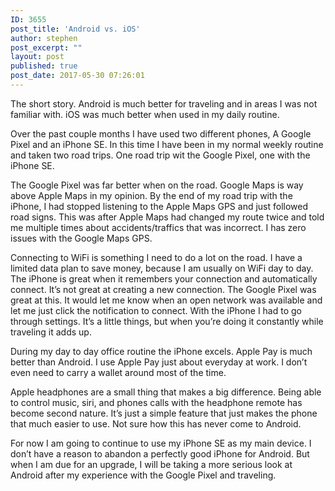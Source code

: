 ```yaml
---
ID: 3655
post_title: 'Android vs. iOS'
author: stephen
post_excerpt: ""
layout: post
published: true
post_date: 2017-05-30 07:26:01
---
```

<p id="4ab3" class="graf graf--p graf-after--h3">The short story. Android is much better for traveling and in areas I was not familiar with. iOS was much better when used in my daily routine.</p>
<p id="0c0d" class="graf graf--p graf-after--p">Over the past couple months I have used two different phones, A Google Pixel and an iPhone SE. In this time I have been in my normal weekly routine and taken two road trips. One road trip wit the Google Pixel, one with the iPhone SE.</p>
<p id="3838" class="graf graf--p graf-after--p">The Google Pixel was far better when on the road. Google Maps is way above Apple Maps in my opinion. By the end of my road trip with the iPhone, I had stopped listening to the Apple Maps GPS and just followed road signs. This was after Apple Maps had changed my route twice and told me multiple times about accidents/traffics that was incorrect. I has zero issues with the Google Maps GPS.</p>
<p id="5836" class="graf graf--p graf-after--p">Connecting to WiFi is something I need to do a lot on the road. I have a limited data plan to save money, because I am usually on WiFi day to day. The iPhone is great when it remembers your connection and automatically connect. It’s not great at creating a new connection. The Google Pixel was great at this. It would let me know when an open network was available and let me just click the notification to connect. With the iPhone I had to go through settings. It’s a little things, but when you’re doing it constantly while traveling it adds up.</p>
<p id="4b1f" class="graf graf--p graf-after--p">During my day to day office routine the iPhone excels. Apple Pay is much better than Android. I use Apple Pay just about everyday at work. I don’t even need to carry a wallet around most of the time.</p>
<p id="04c8" class="graf graf--p graf-after--p">Apple headphones are a small thing that makes a big difference. Being able to control music, siri, and phones calls with the headphone remote has become second nature. It’s just a simple feature that just makes the phone that much easier to use. Not sure how this has never come to Android.</p>
<p id="f78b" class="graf graf--p graf-after--p graf--trailing">For now I am going to continue to use my iPhone SE as my main device. I don’t have a reason to abandon a perfectly good iPhone for Android. But when I am due for an upgrade, I will be taking a more serious look at Android after my experience with the Google Pixel and traveling.</p>
